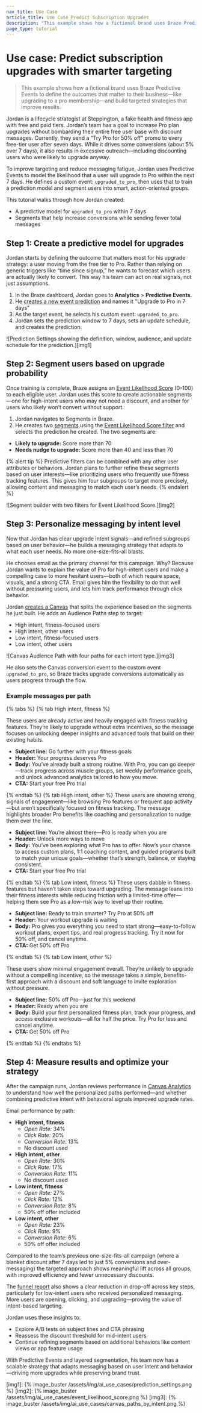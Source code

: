 ```yaml
---
nav_title: Use Case
article_title: Use Case Predict Subscription Upgrades
description: "This example shows how a fictional brand uses Braze Predictive Events to define the outcomes that matter to their business—like upgrading to a pro membership—and build targeted strategies that improve results."
page_type: tutorial
---
```


# Use case: Predict subscription upgrades with smarter targeting

> This example shows how a fictional brand uses Braze Predictive Events to define the outcomes that matter to their business—like upgrading to a pro membership—and build targeted strategies that improve results. 

Jordan is a lifecycle strategist at Steppington, a fake health and fitness app with free and paid tiers. Jordan’s team has a goal to increase Pro plan upgrades without bombarding their entire free user base with discount messages. Currently, they send a “Try Pro for 50% off” promo to every free-tier user after seven days. While it drives some conversions (about 5% over 7 days), it also results in excessive outreach—including discounting users who were likely to upgrade anyway.

To improve targeting and reduce messaging fatigue, Jordan uses Predictive Events to model the likelihood that a user will upgrade to Pro within the next 7 days. He defines a custom event: `upgraded_to_pro`, then uses that to train a prediction model and segment users into smart, action-oriented groups. 

This tutorial walks through how Jordan created:

- A predictive model for `upgraded_to_pro` within 7 days
- Segments that help increase conversions while sending fewer total messages

## Step 1: Create a predictive model for upgrades

Jordan starts by defining the outcome that matters most for his upgrade strategy: a user moving from the free tier to Pro. Rather than relying on generic triggers like “time since signup,” he wants to forecast which users are actually likely to convert. This way his team can act on real signals, not just assumptions.

1. In the Braze dashboard, Jordan goes to **Analytics** > **Predictive Events**.
2. He [creates a new event prediction][1] and names it "Upgrade to Pro in 7 days"
3. As the target event, he selects his custom event: `upgraded_to_pro`.
4. Jordan sets the prediction window to 7 days, sets an update schedule, and creates the prediction.

![Prediction Settings showing the definition, window, audience, and update schedule for the prediction.][img1]

## Step 2: Segment users based on upgrade probability

Once training is complete, Braze assigns an [Event Likelihood Score][2] (0–100) to each eligible user. Jordan uses this score to create actionable segments—one for high-intent users who may not need a discount, and another for users who likely won’t convert without support.

1. Jordan navigates to Segments in Braze.
2. He creates two [segments][3] using the [Event Likelihood Score filter][4] and selects the prediction he created. The two segments are:
  - **Likely to upgrade:** Score more than 70
  - **Needs nudge to upgrade:** Score more than 40 and less than 70

{% alert tip %}
Predictive filters can be combined with any other user attributes or behaviors. Jordan plans to further refine these segments based on user interests—like prioritizing users who frequently use fitness tracking features. This gives him four subgroups to target more precisely, allowing content and messaging to match each user’s needs.
{% endalert %}

![Segment builder with two filters for Event Likelihood Score.][img2]

## Step 3: Personalize messaging by intent level

Now that Jordan has clear upgrade intent signals—and refined subgroups based on user behavior—he builds a messaging strategy that adapts to what each user needs. No more one-size-fits-all blasts.

He chooses email as the primary channel for this campaign. Why? Because Jordan wants to explain the value of Pro for high-intent users and make a compelling case to more hesitant users—both of which require space, visuals, and a strong CTA. Email gives him the flexibility to do that well without pressuring users, and lets him track performance through click behavior.

Jordan [creates a Canvas][5] that splits the experience based on the segments he just built. He adds an Audience Paths step to target:

- High intent, fitness-focused users
- High intent, other users
- Low intent, fitness-focused users
- Low intent, other users

![Canvas Audience Path with four paths for each intent type.][img3]

He also sets the Canvas conversion event to the custom event `upgraded_to_pro`, so Braze tracks upgrade conversions automatically as users progress through the flow.

### Example messages per path

{% tabs %}
{% tab High intent, fitness %}

These users are already active and heavily engaged with fitness tracking features. They’re likely to upgrade without extra incentives, so the message focuses on unlocking deeper insights and advanced tools that build on their existing habits.

- **Subject line:** Go further with your fitness goals
- **Header:** Your progress deserves Pro
- **Body:** You’ve already built a strong routine. With Pro, you can go deeper—track progress across muscle groups, set weekly performance goals, and unlock advanced analytics tailored to how you move.
- **CTA:** Start your free Pro trial

{% endtab %}
{% tab High intent, other %}
These users are showing strong signals of engagement—like browsing Pro features or frequent app activity—but aren’t specifically focused on fitness tracking. The message highlights broader Pro benefits like coaching and personalization to nudge them over the line.

- **Subject line:** You’re almost there—Pro is ready when you are
- **Header:** Unlock more ways to move
- **Body:** You’ve been exploring what Pro has to offer. Now’s your chance to access custom plans, 1:1 coaching content, and guided programs built to match your unique goals—whether that’s strength, balance, or staying consistent.
- **CTA:** Start your free Pro trial

{% endtab %}
{% tab Low intent, fitness %}
These users dabble in fitness features but haven’t taken steps toward upgrading. The message leans into their fitness interests while reducing friction with a limited-time offer—helping them see Pro as a low-risk way to level up their routine.

- **Subject line:** Ready to train smarter? Try Pro at 50% off
- **Header:** Your workout upgrade is waiting
- **Body:** Pro gives you everything you need to start strong—easy-to-follow workout plans, expert tips, and real progress tracking. Try it now for 50% off, and cancel anytime.
- **CTA:** Get 50% off Pro

{% endtab %}
{% tab Low intent, other %}

These users show minimal engagement overall. They’re unlikely to upgrade without a compelling incentive, so the message takes a simple, benefits-first approach with a discount and soft language to invite exploration without pressure.

- **Subject line:** 50% off Pro—just for this weekend
- **Header:** Ready when you are
- **Body:** Build your first personalized fitness plan, track your progress, and access exclusive workouts—all for half the price. Try Pro for less and cancel anytime.
- **CTA:** Get 50% off Pro

{% endtab %}
{% endtabs %}

## Step 4: Measure results and optimize your strategy

After the campaign runs, Jordan reviews performance in [Canvas Analytics][8] to understand how well the personalized paths performed—and whether combining predictive intent with behavioral signals improved upgrade rates.

Email performance by path:

- **High intent, fitness**
   - *Open Rate:* 34%
   - *Click Rate:* 20%
   - *Conversion Rate:* 13%
   - No discount used
- **High intent, other**
   - *Open Rate:* 30%
   - *Click Rate:* 17%
   - *Conversion Rate:* 11%
   - No discount used
- **Low intent, fitness**
   - *Open Rate:* 27%
   - *Click Rate:* 12%
   - *Conversion Rate:* 8%
   - 50% off offer included
- **Low intent, other**
   - *Open Rate:* 23%
   - *Click Rate:* 9%
   - *Conversion Rate:* 6%
   - 50% off offer included

Compared to the team’s previous one-size-fits-all campaign (where a blanket discount after 7 days led to just 5% conversions and over-messaging) the targeted approach shows meaningful lift across all groups, with improved efficiency and fewer unnecessary discounts.

The [funnel report][9] also shows a clear reduction in drop-off across key steps, particularly for low-intent users who received personalized messaging. More users are opening, clicking, and upgrading—proving the value of intent-based targeting.

Jordan uses these insights to:

- Explore A/B tests on subject lines and CTA phrasing
- Reassess the discount threshold for mid-intent users
- Continue refining segments based on additional behaviors like content views or app feature usage

With Predictive Events and layered segmentation, his team now has a scalable strategy that adapts messaging based on user intent and behavior—driving more upgrades while preserving brand trust.



[1]: {(site.baseurl)}/user_guide/brazeai/predictive_suite/predictive_events/creating_an_event_prediction
[2]: {(site.baseurl)}/user_guide/brazeai/predictive_suite/predictive_events/prediction_analytics/#purchase_score
[3]: {(site.baseurl)}/user_guide/engagement_tools/segments/creating_a_segment
[4]: {(site.baseurl)}/user_guide/engagement_tools/segments/segmentation_filters#event-likelihood-score
[5]: {(site.baseurl)}/user_guide/engagement_tools/canvas/create_a_canvas/create_a_canvas
[6]: {(site.baseurl)}/user_guide/engagement_tools/canvas/canvas_components/audience_paths
[7]: {(site.baseurl)}/user_guide/engagement_tools/messaging_fundamentals/conversion_events
[8]: {(site.baseurl)}/user_guide/engagement_tools/canvas/testing_canvases/measuring_and_testing_with_canvas_analytics
[9]: {(site.baseurl)}/user_guide/analytics/reporting/funnel_reports
[img1]: {% image_buster /assets/img/ai_use_cases/prediction_settings.png %}
[img2]: {% image_buster /assets/img/ai_use_cases/event_likelihood_score.png %}
[img3]: {% image_buster /assets/img/ai_use_cases/canvas_paths_by_intent.png %}